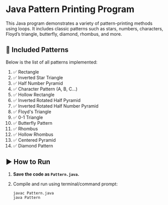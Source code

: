 # Java Pattern Printing Program

This Java program demonstrates a variety of pattern-printing methods using loops. It includes classic patterns such as stars, numbers, characters, Floyd’s triangle, butterfly, diamond, rhombus, and more.

## 🧩 Included Patterns

Below is the list of all patterns implemented:

1. ✅ Rectangle  
2. ✅ Inverted Star Triangle  
3. ✅ Half Number Pyramid  
4. ✅ Character Pattern (A, B, C...)  
5. ✅ Hollow Rectangle  
6. ✅ Inverted Rotated Half Pyramid  
7. ✅ Inverted Rotated Half Number Pyramid  
8. ✅ Floyd's Triangle  
9. ✅ 0-1 Triangle  
10. ✅ Butterfly Pattern  
11. ✅ Rhombus  
12. ✅ Hollow Rhombus  
13. ✅ Centered Pyramid  
14. ✅ Diamond Pattern

## ▶️ How to Run

1. **Save the code as `Pattern.java`.**

2. Compile and run using terminal/command prompt:
   ```bash
   javac Pattern.java
   java Pattern
